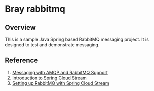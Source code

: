 # Bray rabbitmq

## Overview

This is a sample Java Spring based RabbitMQ messaging project.  It is designed to test and demonstrate messaging.

## Reference

1. [Messaging with AMQP and RabbitMQ Support](https://docs.spring.io/spring-boot/docs/current/reference/html/boot-features-messaging.html#boot-features-amqp)
2. [Introduction to Spring Cloud Stream](https://www.baeldung.com/spring-cloud-stream)
3. [Setting up RabbitMQ with Spring Cloud Stream](https://www.e4developer.com/2018/01/28/setting-up-rabbitmq-with-spring-cloud-stream/)
